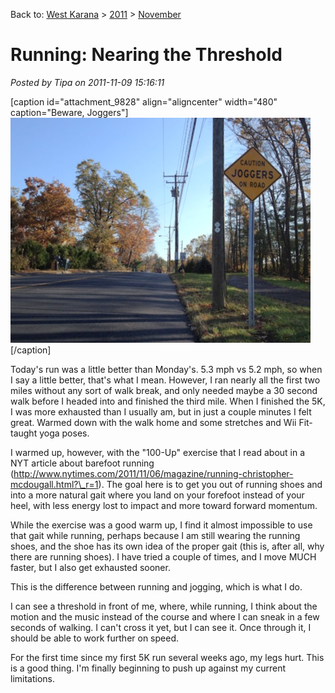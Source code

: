 Back to: [West Karana](/posts/westkarana.md) > [2011](/posts/2011/westkarana.md) > [November](./westkarana.md)
# Running: Nearing the Threshold

*Posted by Tipa on 2011-11-09 15:16:11*

[caption id="attachment\_9828" align="aligncenter" width="480" caption="Beware, Joggers"][![](../../../uploads/2011/11/IMG_0484.jpg "Beware, Joggers")](../../../uploads/2011/11/IMG_0484.jpg)[/caption]

Today's run was a little better than Monday's. 5.3 mph vs 5.2 mph, so when I say a little better, that's what I mean. However, I ran nearly all the first two miles without any sort of walk break, and only needed maybe a 30 second walk before I headed into and finished the third mile. When I finished the 5K, I was more exhausted than I usually am, but in just a couple minutes I felt great. Warmed down with the walk home and some stretches and Wii Fit-taught yoga poses.

I warmed up, however, with the "100-Up" exercise that I read about in a NYT article about barefoot running (http://www.nytimes.com/2011/11/06/magazine/running-christopher-mcdougall.html?\_r=1). The goal here is to get you out of running shoes and into a more natural gait where you land on your forefoot instead of your heel, with less energy lost to impact and more toward forward momentum.

While the exercise was a good warm up, I find it almost impossible to use that gait while running, perhaps because I am still wearing the running shoes, and the shoe has its own idea of the proper gait (this is, after all, why there are running shoes). I have tried a couple of times, and I move MUCH faster, but I also get exhausted sooner.

This is the difference between running and jogging, which is what I do.

I can see a threshold in front of me, where, while running, I think about the motion and the music instead of the course and where I can sneak in a few seconds of walking. I can't cross it yet, but I can see it. Once through it, I should be able to work further on speed.

For the first time since my first 5K run several weeks ago, my legs hurt. This is a good thing. I'm finally beginning to push up against my current limitations.
